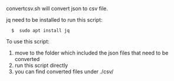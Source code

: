 convertcsv.sh will convert json to csv file.

jq need to be installed to run this script: 
```
  $  sudo apt install jq
```
To use this script:
1. move to the folder which included the json files that need to be converted
2. run this script directly
3. you can find converted files under ./csv/

